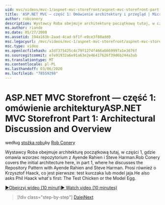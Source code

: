 ```yaml
---
uid: mvc/videos/mvc-1/aspnet-mvc-storefront/aspnet-mvc-storefront-part-1-architectural-discussion-and-overview
title: 'ASP.NET MVC — część 1: Omówienie architektury i przegląd | Microsoft Docs'
author: robconery
description: Wystawcy Roba obejmuje architekturę początkową tutaj, w części 1, gdzie omawia wzorzec repozytorium z Ayende Rahien i Steve Harman. Prosi również o Krzysztof...
ms.author: riande
ms.date: 05/27/2008
ms.assetid: 194a163b-2aad-4cad-bf1f-e9ce3f80add0
msc.legacyurl: /mvc/videos/mvc-1/aspnet-mvc-storefront/aspnet-mvc-storefront-part-1-architectural-discussion-and-overview
msc.type: video
ms.openlocfilehash: a3df375425c4c79f1274f466a6669997a1e3676f
ms.sourcegitcommit: e7e91932a6e91a63e2e46417626f39d6b244a3ab
ms.translationtype: MT
ms.contentlocale: pl-PL
ms.lasthandoff: 03/06/2020
ms.locfileid: "78559298"
---
```

# <a name="aspnet-mvc-storefront-part-1-architectural-discussion-and-overview"></a><span data-ttu-id="68366-104">ASP.NET MVC Storefront — część 1: omówienie architektury</span><span class="sxs-lookup"><span data-stu-id="68366-104">ASP.NET MVC Storefront Part 1: Architectural Discussion and Overview</span></span>

<span data-ttu-id="68366-105">według [stożka robu](https://github.com/robconery)</span><span class="sxs-lookup"><span data-stu-id="68366-105">by [Rob Conery](https://github.com/robconery)</span></span>

<span data-ttu-id="68366-106">Wystawcy Roba obejmuje architekturę początkową tutaj, w części 1, gdzie omawia wzorzec repozytorium z Ayende Rahien i Steve Harman.</span><span class="sxs-lookup"><span data-stu-id="68366-106">Rob Conery covers the initial architecture here, in part 1, where he discusses the Repository Pattern with Ayende Rahien and Steve Harman.</span></span> <span data-ttu-id="68366-107">Prosi również o Krzysztof Haack, co jest pierwsze: test kurczaka lub model jaja.</span><span class="sxs-lookup"><span data-stu-id="68366-107">He also asks Phil Haack what's first: The Test Chicken or the Model Egg.</span></span>

[<span data-ttu-id="68366-108">&#9654;Obejrzyj wideo (10 minut)</span><span class="sxs-lookup"><span data-stu-id="68366-108">&#9654; Watch video (10 minutes)</span></span>](https://channel9.msdn.com/Blogs/ASP-NET-Site-Videos/aspnet-mvc-storefront-part-1-architectural-discussion-and-overview)

> [!div class="step-by-step"]
> [<span data-ttu-id="68366-109">Dalej</span><span class="sxs-lookup"><span data-stu-id="68366-109">Next</span></span>](aspnet-mvc-storefront-part-2-the-repository-pattern.md)
